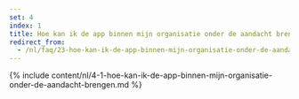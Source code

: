 ```yaml
---
set: 4
index: 1
title: Hoe kan ik de app binnen mijn organisatie onder de aandacht brengen?
redirect_from: 
  - /nl/faq/23-hoe-kan-ik-de-app-binnen-mijn-organisatie-onder-de-aandacht-brengen
---
```

{% include content/nl/4-1-hoe-kan-ik-de-app-binnen-mijn-organisatie-onder-de-aandacht-brengen.md %}
